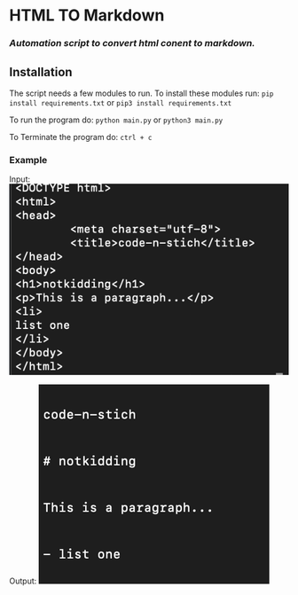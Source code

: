 # HTML TO Markdown
### _Automation script to convert html conent to markdown._
## Installation
The script needs a few modules to run.
To install these modules run:
`pip install requirements.txt`
or
`pip3 install requirements.txt`

To run the program do:
`python main.py`
or
`python3 main.py`

To Terminate the program do:
`ctrl + c`

### Example

Input:
![HTML](html.png)

Output:
![MARKUP](md.png)
